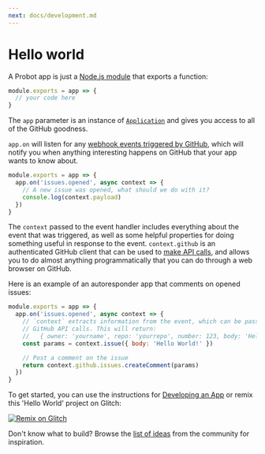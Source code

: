 ```yaml
---
next: docs/development.md
---
```


# Hello world

A Probot app is just a [Node.js module](https://nodejs.org/api/modules.html) that exports a function:

```js
module.exports = app => {
  // your code here
}
```

The `app` parameter is an instance of [`Application`](https://probot.github.io/api/latest/classes/application.html) and gives you access to all of the GitHub goodness.

`app.on` will listen for any [webhook events triggered by GitHub](./webhooks.md), which will notify you when anything interesting happens on GitHub that your app wants to know about.

```js
module.exports = app => {
  app.on('issues.opened', async context => {
    // A new issue was opened, what should we do with it?
    console.log(context.payload)
  })
}
```

The `context` passed to the event handler includes everything about the event that was triggered, as well as some helpful properties for doing something useful in response to the event. `context.github` is an authenticated GitHub client that can be used to [make API calls](./github-api.md), and allows you to do almost anything programmatically that you can do through a web browser on GitHub.

Here is an example of an autoresponder app that comments on opened issues:

```js
module.exports = app => {
  app.on('issues.opened', async context => {
    // `context` extracts information from the event, which can be passed to
    // GitHub API calls. This will return:
    //   { owner: 'yourname', repo: 'yourrepo', number: 123, body: 'Hello World !}
    const params = context.issue({ body: 'Hello World!' })

    // Post a comment on the issue
    return context.github.issues.createComment(params)
  })
}
```

To get started, you can use the instructions for [Developing an App](./development.md) or remix this 'Hello World' project on Glitch:

[![Remix on Glitch](https://cdn.glitch.com/2703baf2-b643-4da7-ab91-7ee2a2d00b5b%2Fremix-button.svg)](https://glitch.com/edit/#!/remix/probot-hello-world)

Don't know what to build? Browse the [list of ideas](https://github.com/probot/ideas/issues) from the community for inspiration.

